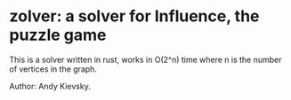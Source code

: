 # zolver: a solver for Influence, the puzzle game 

This is a solver written in rust, works in O(2^n) time where n is the number of vertices in the graph.

Author: Andy Kievsky.

